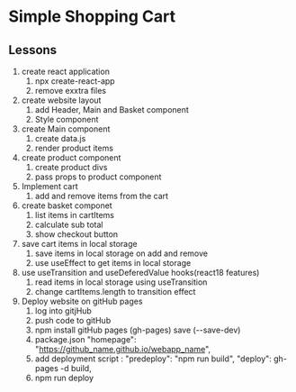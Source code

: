 # Simple Shopping Cart

## Lessons

1. create react application
   1. npx create-react-app
   2. remove exxtra files
2. create website layout
   1. add Header, Main and Basket component
   2. Style component
3. create Main component
   1. create data.js
   2. render product items
4. create product component
   1. create product divs
   2. pass props to product component
5. Implement cart
   1. add and remove items from the cart
6. create basket componet
   1. list items in cartItems
   2. calculate sub total
   3. show checkout button
7. save cart items in local storage
   1. save items in local storage on add and remove
   2. use useEffect to get items in local storage
8. use useTransition and useDeferedValue hooks(react18 features)
   1. read items in local storage using useTransition
   2. change cartItems.length to transition effect
9. Deploy website on gitHub pages
   1. log into gitjHub
   2. push code to gitHub
   3. npm install gitHub pages (gh-pages) save (--save-dev)
   4. package.json "homepage": "https://github_name.github.io/webapp_name",
   5. add deployment script : "predeploy": "npm run build", "deploy": gh-pages -d build,
   6. npm run deploy


